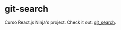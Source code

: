 # git-search
Curso React.js Ninja's project. Check it out: [git_search](https://git-search-mutheus.vercel.app/).
